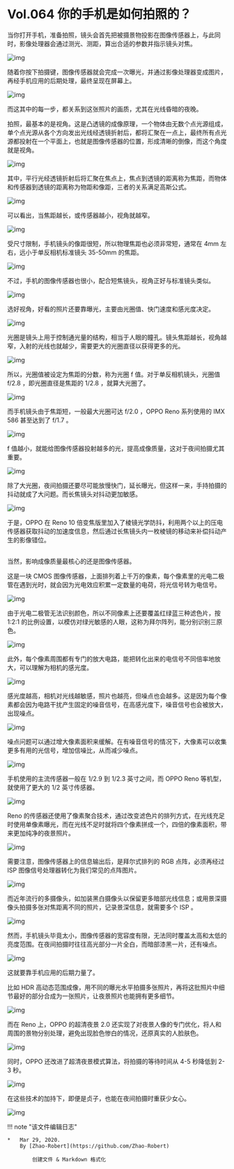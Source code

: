 # Vol.064 你的手机是如何拍照的？

当你打开手机，准备拍照，镜头会首先把被摄景物投影在图像传感器上，与此同时，影像处理器会通过测光、测距，算出合适的参数并指示镜头对焦。

![img](https://paperclip.host/static/U6yRaDu1NaYEhv6srreTIlj4PgsYHY0vCZ5DLjwRbXM9IU83RmE1NA4bCiaPp7EX35v5JcUibb2TLxmf5spexd1g.gif)

随着你按下拍摄键，图像传感器就会完成一次曝光，并通过影像处理器变成图片，再经手机应用的后期处理，最终呈现在屏幕上。

![img](https://paperclip.host/static/U6yRaDu1NaYEhv6srreTIlj4PgsYHY0vsqqX1v5gxgWGyERjpQAicoWXrOEibT0UGhNdx7zqLrBe2ib5tam7SN8gQ.gif)

而这其中的每一步，都关系到这张照片的画质，尤其在光线昏暗的夜晚。

拍照，最基本的是视角。这是凸透镜的成像原理，一个物体由无数个点光源组成，单个点光源从各个方向发出光线经透镜折射后，都将汇聚在一点上，最终所有点光源都投射在一个平面上，也就是图像传感器的位置，形成清晰的倒像，而这个角度就是视角。

![img](https://paperclip.host/static/U6yRaDu1NaYEhv6srreTIlj4PgsYHY0vibDEkEY972aibAa8jj1gAiczibzXBm0hgOddhicR5xFicqZkEPby3SbUTuhA.gif)

其中，平行光经透镜折射后将汇聚在焦点上，焦点到透镜的距离称为焦距，而物体和传感器到透镜的距离称为物距和像距，三者的关系满足高斯公式。

![img](https://paperclip.host/static/U6yRaDu1NaYEhv6srreTIlj4PgsYHY0vmyYCjjLwT0rKHveXbWHVmZX9O7s0Lj9fBIdJkxDEABSuNTMheFW3BA.gif)

可以看出，当焦距越长，或传感器越小，视角就越窄。

![img](https://paperclip.host/static/U6yRaDu1NaYEhv6srreTIlj4PgsYHY0vNSMKUJA9d3bJKWOncNoY8e9zwykdZQMCib33LGgZPvOuqW69IrWQZTQ.gif)

受尺寸限制，手机镜头的像距很短，所以物理焦距也必须非常短，通常在 4mm 左右，远小于单反相机标准镜头 35-50mm 的焦距。

![img](https://paperclip.host/static/U6yRaDu1NaYEhv6srreTIlj4PgsYHY0viagDMgbdaHRRswWia3N16ByXskVTDWMMibagtNJibtkYc40uhxLeALDzKQ.gif)

不过，手机的图像传感器也很小，配合短焦镜头，视角正好与标准镜头类似。

![img](https://paperclip.host/static/U6yRaDu1NaYEhv6srreTIlj4PgsYHY0vLdauIBL28DYEjOSG5MUS96ZzDRCCDe4T4Ons3OWNxqWEj5j3atfR2A.gif)

选好视角，好看的照片还要靠曝光，主要由光圈值、快门速度和感光度决定。

![img](https://paperclip.host/static/U6yRaDu1NaYEhv6srreTIlj4PgsYHY0v4iaTeHUJFzgwO3MDmkpiawDiaWZl4ylQb62T5F366llKTf6qYicykiaZQMA.gif)

光圈是镜头上用于控制通光量的结构，相当于人眼的瞳孔。镜头焦距越长，视角越窄，入射的光线也就越少，需要更大的光圈直径以获得更多的光。

![img](https://paperclip.host/static/U6yRaDu1NaYEhv6srreTIlj4PgsYHY0v5rPuNdBqfo9qmkkas5AQMA5MCIDPVFJccTlfVJXHjiciclNQ5V7BEic1Q.gif)

所以，光圈值被设定为焦距的分数，称为光圈 f 值。对于单反相机镜头，光圈值 f/2.8 ，即光圈直径是焦距的 1/2.8 ，就算大光圈了。

![img](https://paperclip.host/static/U6yRaDu1NaYEhv6srreTIlj4PgsYHY0vRrRPKM88QLG1dzb74Cpm8sEoRO27yiaPicNsxBJC8A2EojmqHgcR53Tg.gif)

而手机镜头由于焦距短，一般最大光圈可达 f/2.0 ，OPPO Reno 系列使用的 IMX 586 甚至达到了 f/1.7 。

![img](https://paperclip.host/static/U6yRaDu1NaYEhv6srreTIlj4PgsYHY0v9JrXgNwFh9h7icIpcjTfw7D5BibHWgdKYGhQu00WYQUxmZESgMV5IfiaQ.gif)

f 值越小，就能给图像传感器投射越多的光，提高成像质量，这对于夜间拍摄尤其重要。

![img](https://paperclip.host/static/U6yRaDu1NaYEhv6srreTIlj4PgsYHY0vd5sER3ppbHcKpTnQp0DFhGJjicNkCic6qFY9I4tFFnkdt7tvWmMO0LxA.gif)

除了大光圈，夜间拍摄还要尽可能放慢快门，延长曝光，但这样一来，手持拍摄的抖动就成了大问题。而长焦镜头对抖动更加敏感。

![img](https://paperclip.host/static/U6yRaDu1NaYEhv6srreTIlj4PgsYHY0vP9rXbJb1micq9b977yJQu8CibQDLaZ6qQiahURhBCywvjia2xFaUH9LG0A.gif)

于是，OPPO 在 Reno 10 倍变焦版里加入了棱镜光学防抖，利用两个以上的压电传感器获取抖动的加速度信息，然后通过长焦镜头内一枚棱镜的移动来补偿抖动产生的影像错位。

![img](data:image/gif;base64,iVBORw0KGgoAAAANSUhEUgAAAAEAAAABCAYAAAAfFcSJAAAADUlEQVQImWNgYGBgAAAABQABh6FO1AAAAABJRU5ErkJggg==)

当然，影响成像质量最核心的还是图像传感器。

这是一块 CMOS 图像传感器，上面排列着上千万的像素，每个像素里的光电二极管在遇到光时，就会因为光电效应积累一定数量的电荷，将光信号转为电信号。

![img](https://paperclip.host/static/U6yRaDu1NaYEhv6srreTIlj4PgsYHY0vHicNxKFOgdjGoJUF9Sgc9nHRE5r986GOjrWNSiao2XhZRvkNUNH9c2PQ.gif)

由于光电二极管无法识别颜色，所以不同像素上还要覆盖红绿蓝三种滤色片，按 1:2:1 的比例设置，以模仿对绿光敏感的人眼，这称为拜尔阵列，能分别识别三原色。

![img](https://paperclip.host/static/U6yRaDu1NaYEhv6srreTIlj4PgsYHY0vyAVTEeDvuqpwStqn4M0MkicvzWmLQicd9R2hmEicsZ8s7jxgKnUuWhQeA.gif)

此外，每个像素周围都有专门的放大电路，能把转化出来的电信号不同倍率地放大，可以理解为相机的感光度。

![img](https://paperclip.host/static/U6yRaDu1NaYEhv6srreTIlj4PgsYHY0vZVySHkbV1uN2icZvnCbAwyV9iaMDI948Ylia9Tuoh4DDxw7W3CrmiaOMNA.gif)

感光度越高，相机对光线越敏感，照片也越亮，但噪点也会越多。这是因为每个像素都会因为电路干扰产生固定的噪音信号，在高感光度下，噪音信号也会被放大，出现噪点。

![img](https://paperclip.host/static/U6yRaDu1NaYEhv6srreTIlj4PgsYHY0vlZXGQq6hekZibVeO0Bv6672F29kxZdFas7ETTxJGZLPDGr1Tg9uEzcg.gif)

噪点问题可以通过增大像素面积来缓解。在有噪音信号的情况下，大像素可以收集更多有用的光信号，增加信噪比，从而减少噪点。

![img](https://paperclip.host/static/U6yRaDu1NaYEhv6srreTIlj4PgsYHY0vn2da0vKbTjfLCFgh3ZAuE50UquQeXuhQiaEdkanPo05QpZgGSeMYEDw.gif)

手机使用的主流传感器一般在 1/2.9 到 1/2.3 英寸之间，而 OPPO Reno 等机型，就使用了更大的 1/2 英寸传感器。

![img](https://paperclip.host/static/U6yRaDu1NaYEhv6srreTIlj4PgsYHY0vicPmBTL3jGOn3tvWaEUIxiaHibpT5Cg6hAialZxIswxW2QsiaN0pbia1Oickg.gif)

Reno 的传感器还使用了像素聚合技术，通过改变滤色片的排列方式，在光线充足时使用单像素曝光，而在光线不足时就将四个像素拼成一个，四倍的像素面积，带来更加纯净的夜景照片。

![img](https://paperclip.host/static/U6yRaDu1NaYEhv6srreTIlj4PgsYHY0v8xd8zS3cpy5HtIPNbhX4lkiaRoFyKdCNwmtGJR6lI0V3ZxPsPvHdLng.gif)

需要注意，图像传感器上的信息输出后，是拜尔式排列的 RGB 点阵，必须再经过 ISP 图像信号处理器转化为我们常见的点阵图片。

![img](https://paperclip.host/static/U6yRaDu1NaYEhv6srreTIlj4PgsYHY0vF5qoShGibrth4zrNStOP2DDtQuem99fgGicoGhN4RetwjR3jgfkfZm5w.gif)

而近年流行的多摄像头，如加装黑白摄像头以保留更多暗部光线信息；或用景深摄像头拍摄多张对焦距离不同的照片，记录景深信息，就需要多个 ISP 。

![img](https://paperclip.host/static/U6yRaDu1NaYEhv6srreTIlj4PgsYHY0vjWE0GHlqP1W0o67UfL8SXQia8uQSx4kPul30SmEpMiccDeQvmliabjSvA.gif)

然而，手机镜头毕竟太小，图像传感器的宽容度有限，无法同时覆盖太高和太低的亮度范围。在夜间拍摄时往往高光部分一片全白，而暗部漆黑一片，还有噪点。

![img](https://paperclip.host/static/U6yRaDu1NaYEhv6srreTIlj4PgsYHY0vfD4dMZ1zm9JJLiaVjn1DuGOdCRYv8eCW0T8xonr3f5Wkiag1icGcTRPicQ.gif)

这就要靠手机应用的后期力量了。

比如 HDR 高动态范围成像，用不同的曝光水平拍摄多张照片，再将这批照片中细节最好的部分合成为一张照片，让夜景照片也能拥有更多细节。

![img](https://paperclip.host/static/U6yRaDu1NaYEhv6srreTIlj4PgsYHY0vvlicX2WUFQUj01VBK8xLib7mzicMGWQIRiaYZVxPZcSRQBYxw7Z8KAzZ5w.gif)

而在 Reno 上，OPPO 的超清夜景 2.0 还实现了对夜景人像的专门优化，将人和周围的景物分别处理，避免出现脸色惨白的情况，还原真实的人脸肤色。

![img](https://paperclip.host/static/U6yRaDu1NaYEhv6srreTIlj4PgsYHY0vTnk6lvJ0Zk4WGiabgmGYh6ORxg4bGSZRdByKrZcD7xDMYqLhc05QlFg.gif)

同时，OPPO 还改进了超清夜景模式算法，将拍摄的等待时间从 4-5 秒降低到 2-3 秒。

![img](https://paperclip.host/static/U6yRaDu1NaYEhv6srreTIlj4PgsYHY0v2ZhwOIBdxVISib7Og7gvnBxSuXBnSnf50Laoum80qeXDfZfVhA0opzw.gif)

在这些技术的加持下，即便是贞子，也能在夜间拍摄时重获少女心。

![img](https://paperclip.host/static/U6yRaDu1NaYEhv6srreTIlj4PgsYHY0v34faLEQDR9pn9ibib0rmQM7BvibtdNhuoCYywt0Km6fBOpMicQyUiadlLFQ.gif)

!!! note "该文件编辑日志"

	* 	Mar 29, 2020.
		By [Zhao-Robert](https://github.com/Zhao-Robert)
	
			创建文件 & Markdown 格式化
